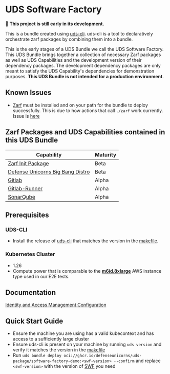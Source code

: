 # UDS Software Factory

:construction: **This project is still early in its development.**

This is a bundle created using [uds-cli](https://github.com/defenseunicorns/uds-cli). uds-cli is a tool to declaratively orchestrate zarf packages by combining them into a bundle.

This is the early stages of a UDS Bundle we call the UDS Software Factory. This UDS Bundle brings together a collection of necessary Zarf packages as well as UDS Capabilities and the development version of their dependency packages. The development dependency packages are only meant to satisfy the UDS Capability's dependencies for demonstration purposes. **This UDS Bundle is not intended for a production environment**.

## Known Issues

- [Zarf](https://zarf.dev/) must be installed and on your path for the bundle to deploy successfully. This is due to how actions that call `./zarf` work currently. Issue is [here](https://github.com/defenseunicorns/uds-cli/issues/45)

## Zarf Packages and UDS Capabilities contained in this UDS Bundle

| Capability | Maturity |
|------------|----------|
| [Zarf Init Package](ghcr.io/defenseunicorns/packages/init) | Beta |
| [Defense Unicorns Big Bang Distro](https://github.com/defenseunicorns/uds-package-dubbd) | Beta |
| [Gitlab](https://github.com/defenseunicorns/uds-capability-gitlab) | Alpha |
| [Gitlab-Runner](https://github.com/defenseunicorns/uds-capability-gitlab-runner) | Alpha |
| [SonarQube](https://github.com/defenseunicorns/uds-capability-sonarqube) | Alpha |

## Prerequisites

### UDS-CLI

- Install the release of [uds-cli](https://github.com/defenseunicorns/uds-cli/releases) that matches the version in the [makefile](https://github.com/defenseunicorns/uds-package-software-factory/blob/main/Makefile#L4).

### Kubernetes Cluster

- 1.26
- Compute power that is comparable to the **[m6id.8xlarge](https://aws.amazon.com/ec2/instance-types/#:~:text=Up%20to%2010-,m6id.8xlarge,-32)** AWS instance type used in our E2E tests.

## Documentation

[Identity and Access Management Configuration](doc/idam.md)

## Quick Start Guide

- Ensure the machine you are using has a valid kubecontext and has access to a sufficiently large cluster
- Ensure uds-cli is present on your machine by running `uds version` and verify it matches the version in the [makefile](https://github.com/defenseunicorns/uds-package-software-factory/blob/main/Makefile#L4)
- Run `uds bundle deploy oci://ghcr.io/defenseunicorns/uds-package/software-factory-demo:<swf-version> --confirm` and replace `<swf-version>` with the version of [SWF](https://github.com/defenseunicorns/uds-package-software-factory/pkgs/container/uds-package%2Fsoftware-factory-demo) you need
